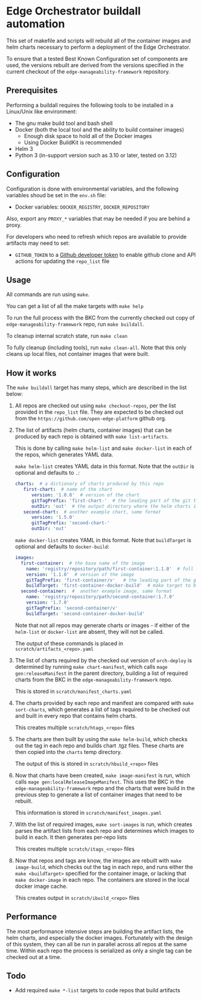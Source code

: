 # Edge Orchestrator buildall automation

This set of makefile and scripts will rebuild all of the container images
and helm charts necessary to perform a deployment of the Edge Orchestrator.

To ensure that a tested Best Known Configuration set of components are used,
the versions rebuilt are derived from the versions specified in the current
checkout of the `edge-manageability-framework` repository.

## Prerequisites

Performing a buildall requires the following tools to be installed in a
Linux/Unix like environment:

- The gnu make build tool and bash shell
- Docker (both the local tool and the ability to build container images)
  - Enough disk space to hold all of the Docker images
  - Using Docker BuildKit is recommended
- Helm 3
- Python 3 (in-support version such as 3.10 or later, tested on 3.12)

## Configuration

Configuration is done with environmental variables, and the following variables
shoud be set in the `env.sh` file:

- Docker variables: `DOCKER_REGISTRY`, `DOCKER_REPOSITORY`

Also, export any `PROXY_*` variables that may be needed if you are behind a
proxy.

For developers who need to refresh which repos are available to provide
artifacts may need to set:

- `GITHUB_TOKEN` to a [Github developer
  token](https://github.com/settings/tokens) to enable github clone and API
  actions for updating the `repo_list` file

## Usage

All commands are run using `make`.

You can get a list of all the make targets with `make help`

To run the full process with the BKC from the currently checked out copy of
`edge-manageability-framework` repo, run `make buildall`.

To cleanup internal scratch state, run `make clean`

To fully cleanup (including tools), run `make clean-all`.  Note that this only
cleans up local files, not container images that were built.

## How it works

The `make buildall` target has many steps, which are described in the list
below:

1. All repos are checked out using `make checkout-repos`, per the list
   provided in the `repo_list` file. They are expected to be checked out from
   the `https://github.com/open-edge-platform` github org.

2. The list of artifacts (helm charts, container images) that can be produced
   by each repo is obtained with `make list-artifacts`.

   This is done by calling `make helm-list` and `make docker-list` in each of
   the repos, which generates YAML data.

   `make helm-list` creates YAML data in this format.  Note that the `outDir`
   is optional and defaults to `.`:

   ```yaml
   charts:  # a dictionary of charts produced by this repo
      first-chart:  # name of the chart
         version: '1.0.0'  # version of the chart
         gitTagPrefix: 'first-chart-'  # the leading part of the git tag
         outDir: 'out'  # the output directory where the helm charts is created
      second-chart:  # another example chart, same format
         version: '1.5.0'
         gitTagPrefix: 'second-chart-'
         outDir: 'out'
   ```

   `make docker-list` creates YAML in this format. Note that `buildTarget` is
   optional and defaults to `docker-build`:

   ```yaml
   images:
     first-container:  # the base name of the image
       name: 'registry/repository/path/first-container:1.1.0'  # full image name
       version: '1.1.0'  # version of the image
       gitTagPrefix: 'first-container/v'   # the leading part of the git tag
       buildTarget: 'first-container-docker-build'  # make target to build
     second-container:  #  another example image, same format
       name: 'registry/repository/path/second-container:1.7.0'
       version: '1.7.0'
       gitTagPrefix: 'second-container/v'
       buildTarget: 'second-container-docker-build'
   ```

   Note that not all repos may generate charts or images - if either of the
   `helm-list` or `docker-list` are absent, they will not be called.

   The output of these commands is placed in `scratch/artifacts_<repo>.yaml`

3. The list of charts required by the checked out version of `orch-deploy` is
   determined by running `make chart-manifest`, which calls `mage
   gen:releaseManifest` in the parent directory, building a list of required
   charts from the BKC in the `edge-manageability-framework` repo.

   This is stored in `scratch/manifest_charts.yaml`

4. The charts provided by each repo and manifest are compared with `make
   sort-charts`, which generates a list of tags required to be checked out and
   built in every repo that contains helm charts.

   This creates multiple `scratch/htags_<repo>` files

5. The charts are then built by using the `make helm-build`, which checks out
   the tag in each repo and builds chart .tgz files. These charts are then
   copied into the `charts` temp directory.

   The output of this is stored in `scratch/hbuild_<repo>` files

6. Now that charts have been created, `make image-manifest` is run, which calls
   `mage gen:localReleaseImageManifest`. This uses the BKC in the
   `edge-manageability-framework` repo and the charts that were build in the
   previous step to generate a list of container images that need to be rebuilt.

   This information is stored in `scratch/manifest_images.yaml`

7. With the list of required images, `make sort-images` is run, which creates
   parses the artifact lists from each repo and determines which images to
   build in each. It then generates per-repo lists

   This creates multiple `scratch/itags_<repo>` files

8. Now that repos and tags are know, the images are rebuilt with `make
   image-build`, which checks out the tag in each repo, and runs either the
   `make <buildTarget>` specified for the container image, or lacking that
   `make docker-image` in each repo. The containers are stored in the local
   docker image cache.

   This creates output in `scratch/ibuild_<repo>` files

## Performance

The most performance intensive steps are building the artifact lists, the helm
charts, and especially the docker images.  Fortunately with the design of this
system, they can all be run in parallel across all repos at the same time.
Within each repo the process is serialized as only a single tag can be checked
out at a time.

## Todo

- Add required `make *-list` targets to code repos that build artifacts
